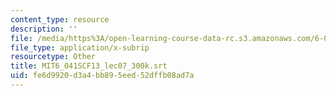 ```yaml
---
content_type: resource
description: ''
file: /media/https%3A/open-learning-course-data-rc.s3.amazonaws.com/6-041sc-probabilistic-systems-analysis-and-applied-probability-fall-2013/fe6d9920d3a4bb895eed52dffb08ad7a_MIT6_041SCF13_lec07_300k.srt
file_type: application/x-subrip
resourcetype: Other
title: MIT6_041SCF13_lec07_300k.srt
uid: fe6d9920-d3a4-bb89-5eed-52dffb08ad7a
---
```

